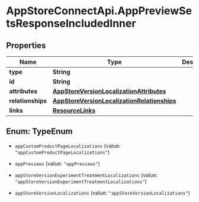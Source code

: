 # AppStoreConnectApi.AppPreviewSetsResponseIncludedInner

## Properties

Name | Type | Description | Notes
------------ | ------------- | ------------- | -------------
**type** | **String** |  | 
**id** | **String** |  | 
**attributes** | [**AppStoreVersionLocalizationAttributes**](AppStoreVersionLocalizationAttributes.md) |  | [optional] 
**relationships** | [**AppStoreVersionLocalizationRelationships**](AppStoreVersionLocalizationRelationships.md) |  | [optional] 
**links** | [**ResourceLinks**](ResourceLinks.md) |  | [optional] 



## Enum: TypeEnum


* `appCustomProductPageLocalizations` (value: `"appCustomProductPageLocalizations"`)

* `appPreviews` (value: `"appPreviews"`)

* `appStoreVersionExperimentTreatmentLocalizations` (value: `"appStoreVersionExperimentTreatmentLocalizations"`)

* `appStoreVersionLocalizations` (value: `"appStoreVersionLocalizations"`)




